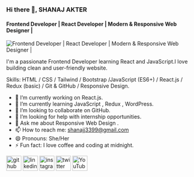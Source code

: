 ### Hi there 👋, SHANAJ AKTER
#### Frontend Developer | React Developer | Modern & Responsive Web Designer |
![Frontend Developer | React Developer | Modern & Responsive Web Designer |](https://scontent.fdac149-1.fna.fbcdn.net/v/t39.30808-6/530636972_122095246952977437_4978093927147317839_n.png?stp=dst-png_s960x960&_nc_cat=105&ccb=1-7&_nc_sid=cc71e4&_nc_eui2=AeHNt_qgEopJ-iczxW6a9Phlib7wdbph-liJvvB1umH6WN9GQpdydKGKu-0SqUyyn6NmS-JIwrLOGb_Lo56-EiDn&_nc_ohc=2j9dHd5ocewQ7kNvwGVpY2Z&_nc_oc=AdmnPXqlsDc4r8kk4kdHuZ6YOojBF_w-7xwp3Y2yCVjbEsaxXTKgmNlhDVbNikNTPGU&_nc_zt=23&_nc_ht=scontent.fdac149-1.fna&_nc_gid=ENwCUZqw9Oslmg0vmXsO6A&oh=00_AfUi-oKh9Hjwrt_-ZgqHvESpNyYUTb-69YD9SFB8FNzt_w&oe=689C2FB3)

I'm a passionate Frontend Developer learning React and JavaScript.I love building clean and user-friendly website.

Skills:  HTML / CSS / Tailwind / Bootstrap /JavaScript (ES6+) / React.js / Redux (basic) / Git & GitHub / Responsive Design.

- 🔭 I’m currently working on React.js. 
- 🌱 I’m currently learning JavaScript , Redux , WordPress. 
- 👯 I’m looking to collaborate on GitHub. 
- 🤔 I’m looking for help with  internship opportunities. 
- 💬 Ask me about Responsive Web Design . 
- 📫 How to reach me: shanajj3399@gmail.com 
- 😄 Pronouns: She/Her 
- ⚡ Fun fact: I love coffee and coding at midnight. 


[<img src='https://cdn.jsdelivr.net/npm/simple-icons@3.0.1/icons/github.svg' alt='github' height='40'>](https://github.com/shanajj3399)  [<img src='https://cdn.jsdelivr.net/npm/simple-icons@3.0.1/icons/linkedin.svg' alt='linkedin' height='40'>](https://www.linkedin.com/in/https://www.linkedin.com/in/shanaj-akter-6036a9379//)  [<img src='https://cdn.jsdelivr.net/npm/simple-icons@3.0.1/icons/instagram.svg' alt='instagram' height='40'>](https://www.instagram.com/https://www.instagram.com/shana_jjakter//)  [<img src='https://cdn.jsdelivr.net/npm/simple-icons@3.0.1/icons/twitter.svg' alt='twitter' height='40'>](https://twitter.com/https://x.com/shanajj3399)  [<img src='https://cdn.jsdelivr.net/npm/simple-icons@3.0.1/icons/youtube.svg' alt='YouTube' height='40'>](https://www.youtube.com/channel/https://www.youtube.com/@shanajj3399)  

